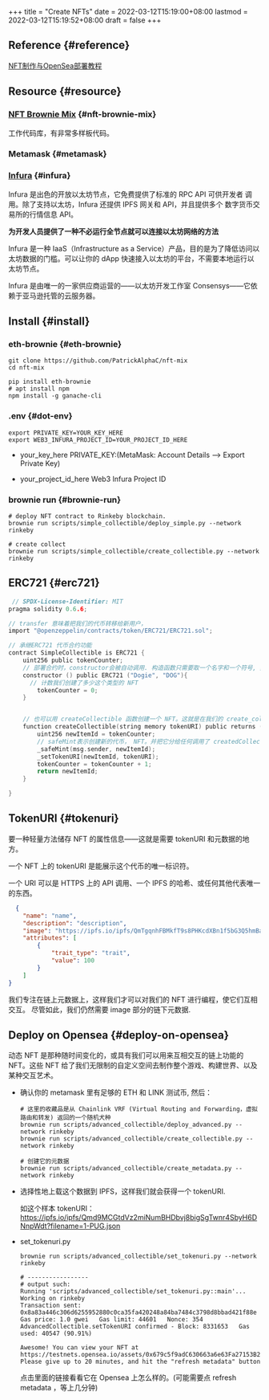+++
title = "Create NFTs"
date = 2022-03-12T15:19:00+08:00
lastmod = 2022-03-12T15:19:52+08:00
draft = false
+++

## Reference {#reference}

[NFT制作与OpenSea部署教程](https://learnblockchain.cn/article/2366)


## Resource {#resource}


### [NFT Brownie Mix](https://github.com/PatrickAlphaC/nft-mix) {#nft-brownie-mix}

工作代码库，有非常多样板代码。


### Metamask {#metamask}


### [Infura](https://infura.io/) {#infura}

Infura 是出色的开放以太坊节点，它免费提供了标准的 RPC API 可供开发者 调用。除了支持以太坊，Infura 还提供 IPFS 网关和 API，并且提供多个 数字货币交易所的行情信息 API。

**为开发人员提供了一种不必运行全节点就可以连接以太坊网络的方法**

Infura 是一种 IaaS（Infrastructure as a Service）产品，目的是为了降低访问以太坊数据的门槛。可以让你的 dApp 快速接入以太坊的平台，不需要本地运行以太坊节点。

Infura 是由唯一的一家供应商运营的——以太坊开发工作室 Consensys——它依赖于亚马逊托管的云服务器。


## Install {#install}


### eth-brownie {#eth-brownie}

```shell
git clone https://github.com/PatrickAlphaC/nft-mix
cd nft-mix

pip install eth-brownie
# apt install npm
npm install -g ganache-cli
```


### .env {#dot-env}

```shell
export PRIVATE_KEY=YOUR_KEY_HERE
export WEB3_INFURA_PROJECT_ID=YOUR_PROJECT_ID_HERE
```

-   your_key_here
    PRIVATE_KEY:(MetaMask: Account Details --&gt; Export Private Key)

-   your_project_id_here
    Web3 Infura Project ID


### brownie run {#brownie-run}

```shell
# deploy NFT contract to Rinkeby blockchain.
brownie run scripts/simple_collectible/deploy_simple.py --network rinkeby

# create collect
brownie run scripts/simple_collectible/create_collectible.py --network rinkeby
```


## ERC721 {#erc721}

```c
 // SPDX-License-Identifier: MIT
pragma solidity 0.6.6;

// transfer 意味着把我们的代币转移给新用户，
import "@openzeppelin/contracts/token/ERC721/ERC721.sol";

// 承继ERC721 代币合约功能
contract SimpleCollectible is ERC721 {
    uint256 public tokenCounter;
    // 部署合约时，constructor会被自动调用. 构造函数只需要取一个名字和一个符号, 如"Dogie"和"DOG"
    constructor () public ERC721 ("Dogie", "DOG"){
      // 计数我们创建了多少这个类型的 NFT
        tokenCounter = 0;
    }


    // 也可以用 createCollectible 函数创建一个 NFT。这就是在我们的 create_collectible.py 脚本里调取的函数。
    function createCollectible(string memory tokenURI) public returns (uint256) {
        uint256 newItemId = tokenCounter;
        // safeMint表示创建新的代币， NFT。并把它分给任何调用了 createdCollectible的账户，即 msg.sender，且会有一个从 tokenCounter派生的 newItemId
        _safeMint(msg.sender, newItemId);
        _setTokenURI(newItemId, tokenURI);
        tokenCounter = tokenCounter + 1;
        return newItemId;
    }

}
```


## TokenURI {#tokenuri}

要一种轻量方法储存 NFT 的属性信息——这就是需要 tokenURI 和元数据的地方。

一个 NFT 上的 tokenURI 是能展示这个代币的唯一标识符。

一个 URI 可以是 HTTPS 上的 API 调用、一个 IPFS 的哈希、或任何其他代表唯一的东西。

```json
  {
    "name": "name",
    "description": "description",
    "image": "https://ipfs.io/ipfs/QmTgqnhFBMkfT9s8PHKcdXBn1f5bG3Q5hmBaR4U6hoTvb1?filename=Chainlink_Elf.png",
    "attributes": [
        {
            "trait_type": "trait",
            "value": 100
        }
    ]
}
```

我们专注在链上元数据上，这样我们才可以对我们的 NFT 进行编程，使它们互相交互。 尽管如此，我们仍然需要 image 部分的链下元数据.


## Deploy on Opensea {#deploy-on-opensea}

动态 NFT 是那种随时间变化的，或具有我们可以用来互相交互的链上功能的 NFT。这些 NFT 给了我们无限制的自定义空间去制作整个游戏、构建世界、以及某种交互艺术。

-   确认你的 metamask 里有足够的 ETH 和 LINK 测试币, 然后：

    ```shell
    # 这里的收藏品是从 Chainlink VRF (Virtual Routing and Forwarding，虚拟路由和转发) 返回的一个随机犬种
    brownie run scripts/advanced_collectible/deploy_advanced.py --network rinkeby
    brownie run scripts/advanced_collectible/create_collectible.py --network rinkeby

    # 创建它的元数据
    brownie run scripts/advanced_collectible/create_metadata.py --network rinkeby
    ```

-   选择性地上载这个数据到 IPFS，这样我们就会获得一个 tokenURI.

    如这个样本 tokenURI：<https://ipfs.io/ipfs/Qmd9MCGtdVz2miNumBHDbvj8bigSgTwnr4SbyH6DNnpWdt?filename=1-PUG.json>

-   set_tokenuri.py

    ```shell
    brownie run scripts/advanced_collectible/set_tokenuri.py --network rinkeby

    # -----------------
    # output such:
    Running 'scripts/advanced_collectible/set_tokenuri.py::main'...
    Working on rinkeby
    Transaction sent: 0x8a83a446c306d6255952880c0ca35fa420248a84ba7484c3798d8bbad421f88e
    Gas price: 1.0 gwei   Gas limit: 44601   Nonce: 354
    AdvancedCollectible.setTokenURI confirmed - Block: 8331653   Gas used: 40547 (90.91%)

    Awesome! You can view your NFT at https://testnets.opensea.io/assets/0x679c5f9adC630663a6e63Fa27153B215fe021b34/0
    Please give up to 20 minutes, and hit the "refresh metadata" button
    ```

    点击里面的链接看看它在 Opensea 上怎么样的。(可能需要点 refresh metadata ，等上几分钟)